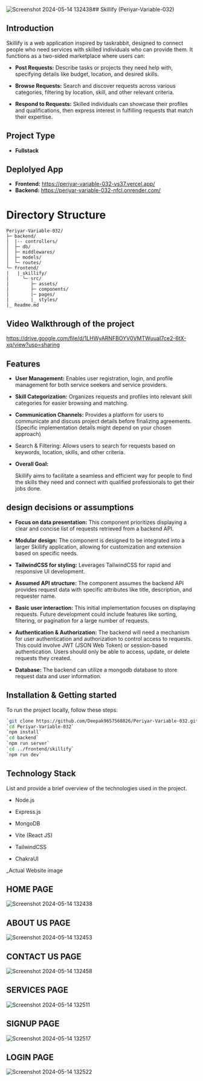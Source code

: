 ![Screenshot 2024-05-14 132438](https://github.com/Deepak9657568826/Periyar-Variable-032/assets/147689631/a25263a2-b2d9-42ca-9ce8-d1873f934c57)## Skillify (Periyar-Variable-032)

## Introduction

Skillify is a web application inspired by taskrabbit, designed to connect people who need services with skilled individuals who can provide them. It functions as a two-sided marketplace where users can:

- **Post Requests:** Describe tasks or projects they need help with, specifying details like budget, location, and desired skills.
  
- **Browse Requests:** Search and discover requests across various categories, filtering by location, skill, and other relevant criteria.
  
- **Respond to Requests:** Skilled individuals can showcase their profiles and qualifications, then express interest in fulfilling requests that match their expertise.

## Project Type

- **Fullstack**

## Deplolyed App

- **Frontend:** https://periyar-variable-032-vs37.vercel.app/
- **Backend:** https://periyar-variable-032-nfcl.onrender.com/

# Directory Structure

```
Periyar-Variable-032/
├─ backend/
|  |-- controllers/
│  ├─ db/
│  ├─ middlewares/
│  ├─ models/
│  └─ routes/
└─ frontend/
|   |_skillify/
|     └─ src/
|        ├─ assets/
|        ├─ components/
|        |─ pages/
|        |_ styles/
|_ Readme.md
```

## Video Walkthrough of the project

https://drive.google.com/file/d/1LHWyARNFBOYV0VMTWuuaI7ce2-6tX-xq/view?usp=sharing

## Features

- **User Management:** Enables user registration, login, and profile management for both service seekers and service providers.

- **Skill Categorization:** Organizes requests and profiles into relevant skill categories for easier browsing and matching.

- **Communication Channels:** Provides a platform for users to communicate and discuss project details before finalizing agreements. (Specific implementation details might depend on your chosen approach)

- Search & Filtering: Allows users to search for requests based on keywords, location, skills, and other criteria.

- **Overall Goal:**

    Skillify aims to facilitate a seamless and efficient way for people to find the skills they need and connect with qualified professionals to get their jobs done.

## design decisions or assumptions

- **Focus on data presentation:** This component prioritizes displaying a clear and concise list of requests retrieved from a backend API.

- **Modular design:** The component is designed to be integrated into a larger Skillify application, allowing for customization and extension based on specific needs.

- **TailwindCSS for styling:** Leverages TailwindCSS for rapid and responsive UI development.

- **Assumed API structure:** The component assumes the backend API provides request data with specific attributes like title, description, and requester name.

- **Basic user interaction:** This initial implementation focuses on displaying requests. Future development could include features like sorting, filtering, or pagination 
  for a large number of requests.
  
- **Authentication & Authorization:** The backend will need a mechanism for user authentication and authorization to control access to requests. This could involve JWT (JSON 
  Web Token) or session-based authentication. Users should only be able to access, update, or delete requests they created.
  
- **Database:** The backend can utilize a mongodb database to store request data and user information.

## Installation & Getting started
To run the project locally, follow these steps:

```bash
`git clone https://github.com/Deepak9657568826/Periyar-Variable-032.git`
`cd Periyar-Variable-032`
`npm install`
`cd backend`
`npm run server`
`cd ../frontend/skillify`
`npm run dev`
```

## Technology Stack
List and provide a brief overview of the technologies used in the project.

- Node.js
- Express.js
- MongoDB

- Vite (React JS)
- TailwindCSS
- ChakraUI

_Actual Website image
## HOME PAGE
![Screenshot 2024-05-14 132438](https://github.com/Deepak9657568826/Periyar-Variable-032/assets/147689631/02c92744-32b3-4b44-88d0-5e3b8ac43377)

## ABOUT US PAGE
![Screenshot 2024-05-14 132453](https://github.com/Deepak9657568826/Periyar-Variable-032/assets/147689631/2edee588-a233-460b-bce6-b184b91c94f3)

## CONTACT US PAGE
![Screenshot 2024-05-14 132458](https://github.com/Deepak9657568826/Periyar-Variable-032/assets/147689631/58eb8521-054e-43b2-abcb-b9db92c50907)

## SERVICES PAGE
![Screenshot 2024-05-14 132511](https://github.com/Deepak9657568826/Periyar-Variable-032/assets/147689631/01bb0073-ba85-4bbc-8e82-808c4c02e9f1)

## SIGNUP PAGE
![Screenshot 2024-05-14 132517](https://github.com/Deepak9657568826/Periyar-Variable-032/assets/147689631/542e0858-9ad1-45e1-8710-b845a84a7f9f)

## LOGIN PAGE
![Screenshot 2024-05-14 132522](https://github.com/Deepak9657568826/Periyar-Variable-032/assets/147689631/62dc3a01-3596-4154-a7b5-df794078c163)







